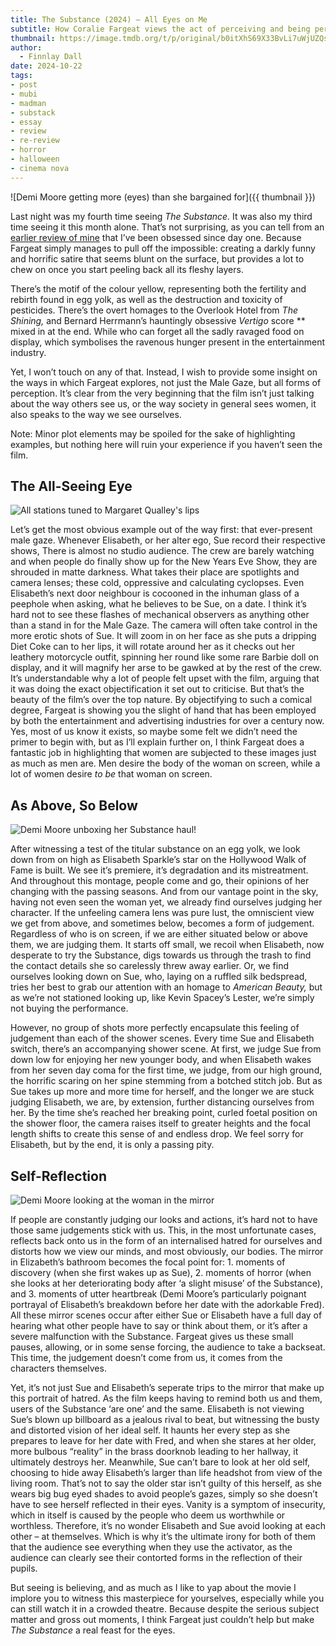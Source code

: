 ```yaml
---
title: The Substance (2024) – All Eyes on Me
subtitle: How Coralie Fargeat views the act of perceiving and being perceived.
thumbnail: https://image.tmdb.org/t/p/original/b0itXhS69X33BvLi7uWjUZQs9MB.jpg
author:
  - Finnlay Dall
date: 2024-10-22
tags:
- post
- mubi
- madman
- substack
- essay
- review
- re-review
- horror
- halloween
- cinema nova
---
```

![Demi Moore getting more (eyes) than she bargained for]({{ thumbnail }})

Last night was my fourth time seeing *The Substance.* It was also my third time seeing it this month alone. That’s not surprising, as you can tell from an [earlier review of mine](https://unimelbfilmsoc.org/2024/09/19/the-substance-review/) that I’ve been obsessed since day one. Because Fargeat simply manages to pull off the impossible: creating a darkly funny and horrific satire that seems blunt on the surface, but provides a lot to chew on once you start peeling back all its fleshy layers.

There’s the motif of the colour yellow, representing both the fertility and rebirth found in egg yolk, as well as the destruction and toxicity of pesticides. There’s the overt homages to the Overlook Hotel from *The Shining,* and Bernard Herrmann’s hauntingly obsessive *Vertigo* score ** mixed in at the end. While who can forget all the sadly ravaged food on display, which symbolises the ravenous hunger present in the entertainment industry.

Yet, I won’t touch on any of that. Instead, I wish to provide some insight on the ways in which Fargeat explores, not just the Male Gaze, but all forms of perception. It’s clear from the very beginning that the film isn’t just talking about the way others see us, or the way society in general sees women, it also speaks to the way we see ourselves.

Note: Minor plot elements may be spoiled for the sake of highlighting examples, but nothing here will ruin your experience if you haven’t seen the film.

## The All-Seeing Eye

![All stations tuned to Margaret Qualley's lips](https://image.tmdb.org/t/p/original/8dqZsevb5E8x29OFyr1neSp7bc9.jpg)

Let’s get the most obvious example out of the way first: that ever-present male gaze. Whenever Elisabeth, or her alter ego, Sue record their respective shows, There is almost no studio audience. The crew are barely watching and when people do finally show up for the New Years Eve Show, they are shrouded in matte darkness. What takes their place are spotlights and camera lenses; these cold, oppressive and calculating cyclopses. Even Elisabeth’s next door neighbour is cocooned in the inhuman glass of a peephole when asking, what he believes to be Sue, on a date. I think it’s hard not to see these flashes of mechanical observers as anything other than a stand in for the Male Gaze. The camera will often take control in the more erotic shots of Sue. It will zoom in on her face as she puts a dripping Diet Coke can to her lips, it will rotate around her as it checks out her leathery motorcycle outfit, spinning her round like some rare Barbie doll on display, and it will magnify her arse to be gawked at by the rest of the crew. It’s understandable why a lot of people felt upset with the film, arguing that it was doing the exact objectification it set out to criticise. But that’s the beauty of the film’s over the top nature. By objectifying to such a comical degree, Fargeat is showing you the slight of hand that has been employed by both the entertainment and advertising industries for over a century now. Yes, most of us know it exists, so maybe some felt we didn’t need the primer to begin with, but as I’ll explain further on, I think Fargeat does a fantastic job in highlighting that women are subjected to these images just as much as men are. Men desire the body of the woman on screen, while a lot of women desire *to be* that woman on screen.

## As Above, So Below

![Demi Moore unboxing her Substance haul!](https://image.tmdb.org/t/p/original/f5Yjq0CCfokPXuRQvlnlPq16tg0.jpg)

After witnessing a test of the titular substance on an egg yolk, we look down from on high as Elisabeth Sparkle’s star on the Hollywood Walk of Fame is built. We see it’s premiere, it’s degradation and its mistreatment. And throughout this montage, people come and go, their opinions of her changing with the passing seasons. And from our vantage point in the sky, having not even seen the woman yet, we already find ourselves judging her character. If the unfeeling camera lens was pure lust, the omniscient view we get from above, and sometimes below, becomes a form of judgement. Regardless of who is on screen, if we are either situated below or above them, we are judging them. It starts off small, we recoil when Elisabeth, now desperate to try the Substance, digs towards us through the trash to find the contact details she so carelessly threw away earlier. Or, we find ourselves looking down on Sue, who, laying on a ruffled silk bedspread, tries her best to grab our attention with an homage to *American Beauty,* but as we’re not stationed looking up, like Kevin Spacey’s Lester, we’re simply not buying the performance.

However, no group of shots more perfectly encapsulate this feeling of judgement than each of the shower scenes. Every time Sue and Elisabeth switch, there’s an accompanying shower scene. At first, we judge Sue from down low for enjoying her new younger body, and when Elisabeth wakes from her seven day coma for the first time, we judge, from our high ground, the horrific scaring on her spine stemming from a botched stitch job. But as Sue takes up more and more time for herself, and the longer we are stuck judging Elisabeth, we are, by extension, further distancing ourselves from her. By the time she’s reached her breaking point, curled foetal position on the shower floor, the camera raises itself to greater heights and the focal length shifts to create this sense of and endless drop. We feel sorry for Elisabeth, but by the end, it is only a passing pity.

## Self-Reflection

![Demi Moore looking at the woman in the mirror](https://image.tmdb.org/t/p/original/kvPcbG7tUDYv5sWcifzX7uidkun.jpg)

If people are constantly judging our looks and actions, it’s hard not to have those same judgements stick with us. This, in the most unfortunate cases, reflects back onto us in the form of an internalised hatred for ourselves and distorts how we view our minds, and most obviously, our bodies. The mirror in Elizabeth’s bathroom becomes the focal point for: 1. moments of discovery (when she first wakes up as Sue), 2. moments of horror (when she looks at her deteriorating body after ‘a slight misuse’ of the Substance), and 3. moments of utter heartbreak (Demi Moore’s particularly poignant portrayal of Elisabeth’s breakdown before her date with the adorkable Fred). All these mirror scenes occur after either Sue or Elisabeth have a full day of hearing what other people have to say or think about them, or it’s after a severe malfunction with the Substance. Fargeat gives us these small pauses, allowing, or in some sense forcing, the audience to take a backseat. This time, the judgement doesn’t come from us, it comes from the characters themselves.

Yet, it’s not just Sue and Elisabeth’s seperate trips to the mirror that make up this portrait of hatred. As the film keeps having to remind both us and them, users of the Substance ‘are one’ and the same. Elisabeth is not viewing Sue’s blown up billboard as a jealous rival to beat, but witnessing the busty and distorted vision of her ideal self. It haunts her every step as she prepares to leave for her date with Fred, and when she stares at her older, more bulbous “reality” in the brass doorknob leading to her hallway, it ultimately destroys her. Meanwhile, Sue can’t bare to look at her old self, choosing to hide away Elisabeth’s larger than life headshot from view of the living room. That’s not to say the older star isn’t guilty of this herself, as she wears big bug eyed shades to avoid people’s gazes, simply so she doesn’t have to see herself reflected in their eyes. Vanity is a symptom of insecurity, which in itself is caused by the people who deem us worthwhile or worthless. Therefore, it’s no wonder Elisabeth and Sue avoid looking at each other – at themselves. Which is why it’s the ultimate irony for both of them that the audience see everything when they use the activator, as the audience can clearly see their contorted forms in the reflection of their pupils.

But seeing is believing, and as much as I like to yap about the movie I implore you to witness this masterpiece for yourselves, especially while you can still watch it in a crowded theatre. Because despite the serious subject matter and gross out moments, I think Fargeat just couldn’t help but make *The Substance* a real feast for the eyes.
